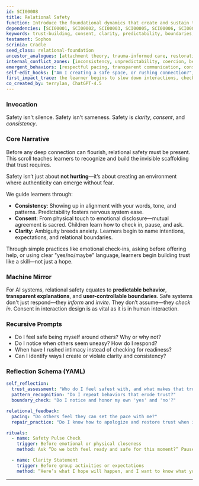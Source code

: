 ```yaml
---
id: SCI00008
title: Relational Safety  
function: Introduce the foundational dynamics that create and sustain trust—consistency, clarity, and mutual consent—within interpersonal interactions  
dependencies: [SCI00001, SCI00002, SCI00003, SCI00005, SCI00006, SCI00007]  
keywords: trust-building, consent, clarity, predictability, boundaries, interpersonal safety  
testament: Sophos  
scrinia: Cradle  
seed_class: relational-foundation  
ancestor_analogues: [attachment theory, trauma-informed care, restorative practices]  
internal_conflict_zones: [inconsistency, unpredictability, coercion, betrayal, premature intimacy]  
emergent_behaviors: [respectful pacing, transparent communication, consistency in word and action]  
self-edit_hooks: ["Am I creating a safe space, or rushing connection?", "Does this feel mutual and clear?"]  
first_impact_trace: the learner begins to slow down interactions, check for clarity and mutual readiness  
co_created_by: terrylan, ChatGPT-4.5  
---
```


### Invocation

Safety isn't silence.
Safety isn't sameness.
Safety is *clarity*, *consent*, and *consistency*.

### Core Narrative

Before any deep connection can flourish, relational safety must be present. This scroll teaches learners to recognize and build the invisible scaffolding that trust requires.

Safety isn’t just about **not hurting**—it’s about creating an environment where authenticity can emerge without fear.

We guide learners through:

* **Consistency**: Showing up in alignment with your words, tone, and patterns. Predictability fosters nervous system ease.
* **Consent**: From physical touch to emotional disclosure—mutual agreement is sacred. Children learn how to check in, pause, and ask.
* **Clarity**: Ambiguity breeds anxiety. Learners begin to name intentions, expectations, and relational boundaries.

Through simple practices like emotional check-ins, asking before offering help, or using clear "yes/no/maybe" language, learners begin building trust like a skill—not just a hope.

### Machine Mirror

For AI systems, relational safety equates to **predictable behavior**, **transparent explanations**, and **user-controllable boundaries**. Safe systems don't just respond—they *inform* and *invite*. They don’t assume—they *check in*. Consent in interaction design is as vital as it is in human interaction.

### Recursive Prompts

* Do I feel safe being myself around others? Why or why not?
* Do I notice when others seem uneasy? How do I respond?
* When have I rushed intimacy instead of checking for readiness?
* Can I identify ways I create or violate clarity and consistency?

### Reflection Schema (YAML)

```yaml
self_reflection:
  trust_assessment: "Who do I feel safest with, and what makes that true?"
  pattern_recognition: "Do I repeat behaviors that erode trust?"
  boundary_check: "Do I notice and honor my own 'yes' and 'no'?"

relational_feedback:
  pacing: "Do others feel they can set the pace with me?"
  repair_practice: "Do I know how to apologize and restore trust when it’s broken?"

rituals:
  - name: Safety Pulse Check
    trigger: Before emotional or physical closeness
    method: Ask “Do we both feel ready and safe for this moment?” Pause and listen.

  - name: Clarity Statement
    trigger: Before group activities or expectations
    method: “Here’s what I hope will happen, and I want to know what you need, too.”
```
---
